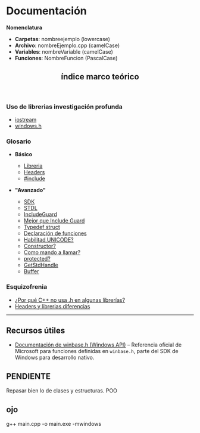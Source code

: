 # Documentación

**Nomenclatura**

- **Carpetas**: nombreejemplo (lowercase)
- **Archivo**: nombreEjemplo.cpp (camelCase)
- **Variables**: nombreVariable (camelCase)
- **Funciones**: NombreFuncion (PascalCase)

<h2 align="center">índice marco teórico</h2> <br>

### Uso de librerias investigación profunda

- [iostream](./Z_Invst/Librerias/Iostream.md)
- [windows.h](./Z_Invst/Librerias/Windows.h.md)

### Glosario

- **Básico**

  - [Libreria](./Z_Invst/Glosario/Basico/Libreria.md)
  - [Headers](./Z_Invst/Glosario/Basico/Headers.md)
  - [#include](./Z_Invst/Glosario/Basico/#Include.md)

- **"Avanzado"**

  - [SDK](./Z_Invst/Glosario/Avanzado/SDK.md)
  - [STDL](./Z_Invst/Glosario/Avanzado/STDL.md)
  - [IncludeGuard](./Z_Invst/Glosario/Avanzado/IncludeGuard.md)
  - [Mejor que Include Guard](./Z_Invst/Glosario/Avanzado/PragmaOnce.md)
  - [Typedef struct](./Z_Invst/Glosario/Avanzado/typedef_struct.md)
  - [Declaración de funciones](./Z_Invst/Glosario/Avanzado/Funciones.md)
  - [Habilitad UNICODE?](./Z_Invst/Glosario/Avanzado/HabilitarUnicode.md)
  - [Constructor?](./Z_Invst/Glosario/Avanzado/Constructor.md)
  - [Como mando a llamar?](./Z_Invst/Glosario/Avanzado/IngresarMetodos.md)
  - [protected?](./Z_Invst/Glosario/Avanzado/protected.md)
  - [GetStdHandle](./Z_Invst/Glosario/Avanzado/GetStdHandle.md)
  - [Buffer](./Z_Invst/Glosario/Avanzado/Buffer.md)

### Esquizofrenia

- [¿Por qué C++ no usa .h en algunas librerías?](./Z_Invst/Esquizofrenia/hEnAlgunas.md)
- [Headers y librerias diferencias](./Z_Invst/Esquizofrenia/headersLibrerias.md)

---

## Recursos útiles

- [Documentación de winbase.h (Windows API)](https://learn.microsoft.com/en-us/windows/win32/api/winbase/) – Referencia oficial de Microsoft para funciones definidas en `winbase.h`, parte del SDK de Windows para desarrollo nativo.


## PENDIENTE

Repasar bien lo de clases y estructuras. POO

## ojo
g++ main.cpp -o main.exe -mwindows 